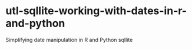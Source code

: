 # utl-sqllite-working-with-dates-in-r-and-python
Simplifying date manipulation in R and Python sqllite
